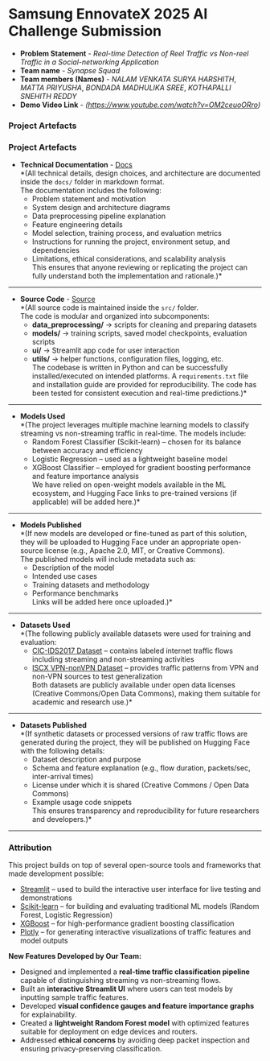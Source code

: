 # Samsung EnnovateX 2025 AI Challenge Submission

- **Problem Statement** - *Real-time Detection of Reel Traffic vs Non-reel Traffic in a Social-networking Application*
- **Team name** - *Synapse Squad*
- **Team members (Names)** - *NALAM VENKATA SURYA HARSHITH*, *MATTA PRIYUSHA*, *BONDADA MADHULIKA SREE*, *KOTHAPALLI SNEHITH REDDY* 
- **Demo Video Link** - *(https://www.youtube.com/watch?v=OM2ceuoORro)*


### Project Artefacts

### Project Artefacts  

- **Technical Documentation** - [Docs](docs)  
*(All technical details, design choices, and architecture are documented inside the `docs/` folder in markdown format.  
The documentation includes the following:  
  - Problem statement and motivation  
  - System design and architecture diagrams  
  - Data preprocessing pipeline explanation  
  - Feature engineering details  
  - Model selection, training process, and evaluation metrics  
  - Instructions for running the project, environment setup, and dependencies  
  - Limitations, ethical considerations, and scalability analysis  
This ensures that anyone reviewing or replicating the project can fully understand both the implementation and rationale.)*  

---

- **Source Code** - [Source](src)  
*(All source code is maintained inside the `src/` folder.  
The code is modular and organized into subcomponents:  
  - **data_preprocessing/** → scripts for cleaning and preparing datasets  
  - **models/** → training scripts, saved model checkpoints, evaluation scripts  
  - **ui/** → Streamlit app code for user interaction  
  - **utils/** → helper functions, configuration files, logging, etc.  
The codebase is written in Python and can be successfully installed/executed on intended platforms. A `requirements.txt` file and installation guide are provided for reproducibility. The code has been tested for consistent execution and real-time predictions.)*  

---

- **Models Used**  
*(The project leverages multiple machine learning models to classify streaming vs non-streaming traffic in real-time. The models include:  
  - Random Forest Classifier (Scikit-learn) – chosen for its balance between accuracy and efficiency  
  - Logistic Regression – used as a lightweight baseline model  
  - XGBoost Classifier – employed for gradient boosting performance and feature importance analysis  
We have relied on open-weight models available in the ML ecosystem, and Hugging Face links to pre-trained versions (if applicable) will be added here.)*  

---

- **Models Published**  
*(If new models are developed or fine-tuned as part of this solution, they will be uploaded to Hugging Face under an appropriate open-source license (e.g., Apache 2.0, MIT, or Creative Commons).  
The published models will include metadata such as:  
  - Description of the model  
  - Intended use cases  
  - Training datasets and methodology  
  - Performance benchmarks  
Links will be added here once uploaded.)*  

---

- **Datasets Used**  
*(The following publicly available datasets were used for training and evaluation:  
  - [CIC-IDS2017 Dataset](https://www.unb.ca/cic/datasets/ids-2017.html) – contains labeled internet traffic flows including streaming and non-streaming activities  
  - [ISCX VPN-nonVPN Dataset](https://www.unb.ca/cic/datasets/vpn.html) – provides traffic patterns from VPN and non-VPN sources to test generalization  
Both datasets are publicly available under open data licenses (Creative Commons/Open Data Commons), making them suitable for academic and research use.)*  

---

- **Datasets Published**  
*(If synthetic datasets or processed versions of raw traffic flows are generated during the project, they will be published on Hugging Face with the following details:  
  - Dataset description and purpose  
  - Schema and feature explanation (e.g., flow duration, packets/sec, inter-arrival times)  
  - License under which it is shared (Creative Commons / Open Data Commons)  
  - Example usage code snippets  
This ensures transparency and reproducibility for future researchers and developers.)*  

---

### Attribution  

This project builds on top of several open-source tools and frameworks that made development possible:  
- [Streamlit](https://streamlit.io/) – used to build the interactive user interface for live testing and demonstrations  
- [Scikit-learn](https://scikit-learn.org/stable/) – for building and evaluating traditional ML models (Random Forest, Logistic Regression)  
- [XGBoost](https://xgboost.readthedocs.io/) – for high-performance gradient boosting classification  
- [Plotly](https://plotly.com/python/) – for generating interactive visualizations of traffic features and model outputs  

**New Features Developed by Our Team:**  
- Designed and implemented a **real-time traffic classification pipeline** capable of distinguishing streaming vs non-streaming flows.  
- Built an **interactive Streamlit UI** where users can test models by inputting sample traffic features.  
- Developed **visual confidence gauges and feature importance graphs** for explainability.  
- Created a **lightweight Random Forest model** with optimized features suitable for deployment on edge devices and routers.  
- Addressed **ethical concerns** by avoiding deep packet inspection and ensuring privacy-preserving classification.  

